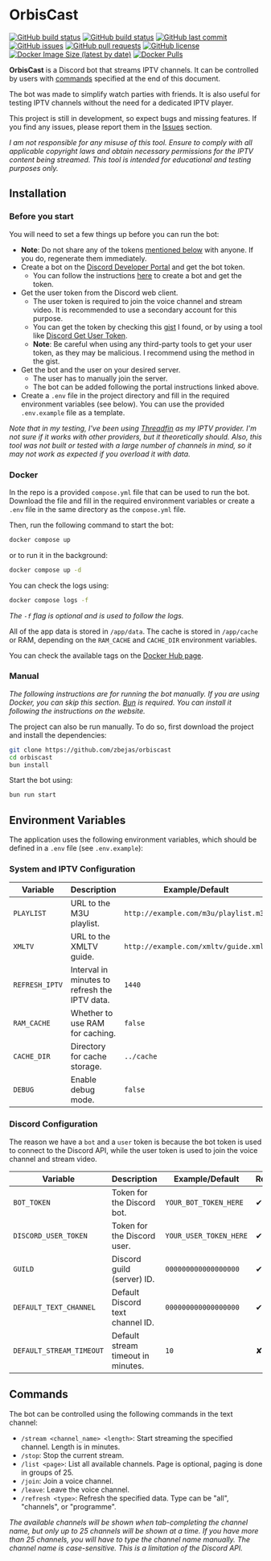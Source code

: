 # OrbisCast

[![GitHub build status](https://img.shields.io/github/actions/workflow/status/zbejas/orbiscast/main.yml?label=main%20build)](https://hub.docker.com/r/zbejas/orbiscast/tags)
[![GitHub build status](https://img.shields.io/github/actions/workflow/status/zbejas/orbiscast/dev.yml?label=dev%20build)](https://hub.docker.com/r/zbejas/orbiscast/tags)
[![GitHub last commit](https://img.shields.io/github/last-commit/zbejas/orbiscast)](https://github.com/zbejas/orbiscast/commits/main)
[![GitHub issues](https://img.shields.io/github/issues/zbejas/orbiscast)](https://github.com/zbejas/orbiscast/issues)
[![GitHub pull requests](https://img.shields.io/github/issues-pr/zbejas/orbiscast)](https://github.com/zbejas/orbiscast/pulls)
[![GitHub license](https://img.shields.io/github/license/zbejas/orbiscast)](https://github.com/zbejas/orbiscast/blob/main/LICENSE.md)
[![Docker Image Size (latest by date)](https://img.shields.io/docker/image-size/zbejas/orbiscast?sort=date)](https://hub.docker.com/r/zbejas/orbiscast)
[![Docker Pulls](https://img.shields.io/docker/pulls/zbejas/orbiscast)](https://hub.docker.com/r/zbejas/orbiscast)

**OrbisCast** is a Discord bot that streams IPTV channels. It can be controlled by users with [commands](#commands) specified at the end of this document.

The bot was made to simplify watch parties with friends. It is also useful for testing IPTV channels without the need for a dedicated IPTV player.

This project is still in development, so expect bugs and missing features. If you find any issues, please report them in the [Issues](https://github.com/zbejas/orbiscast/issues) section.

_I am not responsible for any misuse of this tool. Ensure to comply with all applicable copyright laws and obtain necessary permissions for the IPTV content being streamed. This tool is intended for educational and testing purposes only._

## Installation

### Before you start

You will need to set a few things up before you can run the bot:

- **Note**: Do not share any of the tokens [mentioned below](#discord-data) with anyone. If you do, regenerate them immediately.
- Create a bot on the [Discord Developer Portal](https://discord.com/developers/applications) and get the bot token.
  - You can follow the instructions [here](https://discordpy.readthedocs.io/en/stable/discord.html) to create a bot and get the token.
- Get the user token from the Discord web client.
  - The user token is required to join the voice channel and stream video. It is recommended to use a secondary account for this purpose.
  - You can get the token by checking this [gist](https://gist.github.com/MarvNC/e601f3603df22f36ebd3102c501116c6#file-get-discord-token-from-browser-md) I found, or by using a tool like [Discord Get User Token](https://chromewebstore.google.com/detail/discord-get-user-token/accgjfooejbpdchkfpngkjjdekkcbnfd).
  - **Note**: Be careful when using any third-party tools to get your user token, as they may be malicious. I recommend using the method in the gist.
- Get the bot and the user on your desired server.
  - The user has to manually join the server.
  - The bot can be added following the portal instructions linked above.
- Create a `.env` file in the project directory and fill in the required environment variables (see below). You can use the provided `.env.example` file as a template.

_Note that in my testing, I've been using [Threadfin](https://github.com/Threadfin/Threadfin) as my IPTV provider. I'm not sure if it works with other providers, but it theoretically should. Also, this tool was not built or tested with a large number of channels in mind, so it may not work as expected if you overload it with data._

### Docker

In the repo is a provided `compose.yml` file that can be used to run the bot.
Download the file and fill in the required environment variables or create a `.env` file in the same directory as the `compose.yml` file.

Then, run the following command to start the bot:

```bash
docker compose up
```

or to run it in the background:

```bash
docker compose up -d
```

You can check the logs using:

```bash
docker compose logs -f
```

_The `-f` flag is optional and is used to follow the logs._

All of the app data is stored in `/app/data`. The cache is stored in `/app/cache` or RAM, depending on the `RAM_CACHE` and `CACHE_DIR` environment variables.

You can check the available tags on the [Docker Hub page](https://hub.docker.com/r/zbejas/orbiscast/tags).

### Manual

_The following instructions are for running the bot manually. If you are using Docker, you can skip this section. [Bun](https://bun.sh/) is required. You can install it following the instructions on the website._

The project can also be run manually. To do so, first download the project and install the dependencies:

```bash
git clone https://github.com/zbejas/orbiscast
cd orbiscast
bun install
```

Start the bot using:

```bash
bun run start
```

## Environment Variables

The application uses the following environment variables, which should be defined in a `.env` file (see `.env.example`):

### System and IPTV Configuration

| Variable           | Description                                      | Example/Default                          | Required |
|--------------------|--------------------------------------------------|------------------------------------------|----------|
| `PLAYLIST`         | URL to the M3U playlist.                         | `http://example.com/m3u/playlist.m3u`    | ✔        |
| `XMLTV`            | URL to the XMLTV guide.                          | `http://example.com/xmltv/guide.xml`     | ✔        |
| `REFRESH_IPTV`     | Interval in minutes to refresh the IPTV data.    | `1440`                                   | ✘        |
| `RAM_CACHE`        | Whether to use RAM for caching.                  | `false`                                  | ✘        |
| `CACHE_DIR`        | Directory for cache storage.                     | `../cache`                               | ✘        |
| `DEBUG`            | Enable debug mode.                               | `false`                                  | ✘        |

### Discord Configuration

The reason we have a `bot` and a `user` token is because the bot token is used to connect to the Discord API, while the user token is used to join the voice channel and stream video.

| Variable              | Description                                      | Example/Default                          | Required |
|-----------------------|--------------------------------------------------|------------------------------------------|----------|
| `BOT_TOKEN`           | Token for the Discord bot.                       | `YOUR_BOT_TOKEN_HERE`                    | ✔        |
| `DISCORD_USER_TOKEN`  | Token for the Discord user.                      | `YOUR_USER_TOKEN_HERE`                   | ✔        |
| `GUILD`               | Discord guild (server) ID.                       | `000000000000000000`                     | ✔        |
| `DEFAULT_TEXT_CHANNEL`| Default Discord text channel ID.                 | `000000000000000000`                     | ✔        |
| `DEFAULT_STREAM_TIMEOUT` | Default stream timeout in minutes.            | `10`                                     | ✘        |

## Commands

The bot can be controlled using the following commands in the text channel:

- `/stream <channel_name> <length>`: Start streaming the specified channel. Length is in minutes.
- `/stop`: Stop the current stream.
- `/list <page>`: List all available channels. Page is optional, paging is done in groups of 25.
- `/join`: Join a voice channel.
- `/leave`: Leave the voice channel.
- `/refresh <type>`: Refresh the specified data. Type can be "all", "channels", or "programme".

_The available channels will be shown when tab-completing the channel name, but only up to 25 channels will be shown at a time. If you have more than 25 channels, you will have to type the channel name manually. The channel name is case-sensitive. This is a limitation of the Discord API._
